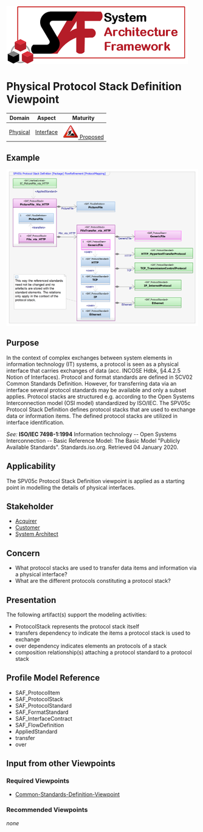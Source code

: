 ![System Architecture Framework](../diagrams/Logo_SAF.png)
# Physical Protocol Stack Definition Viewpoint
|**Domain**|**Aspect**|**Maturity**|
| --- | --- | --- |
|  [Physical](../domains.md#Domain-Physical) |  [Interface](../aspects.md#Aspect-Interfaces) | [![Proposed](../diagrams/Under_construction_icon-red.svg ) Proposed](../using-saf/maturity.md#proposed)|
## Example
![Physical Protocol Stack Definition](../diagrams/Physical-Protocol-Stack-Definition.png)
## Purpose
In the context of complex exchanges between system elements in information technology (IT) systems, a protocol is seen as a physical interface that carries exchanges of data (acc. INCOSE Hdbk, §4.4.2.5 Notion of Interfaces). 
Protocol and format standards are defined in SCV02 Common Standards Definition. However, for transferring data via an interface several protocol standards may be available and only a subset applies. Protocol stacks are structured e.g. according to the Open Systems Interconnection model (OSI model) standardized by ISO/IEC. The SPV05c Protocol Stack Definition defines protocol stacks that are used to exchange data or information items. The defined protocol stacks are utilized in interface identification.

*See:*
**ISO/IEC 7498-1:1994**  Information technology -- Open Systems Interconnection -- Basic Reference Model: The Basic Model
"Publicly Available Standards". Standards.iso.org. Retrieved 04 January 2020.
## Applicability
The SPV05c Protocol Stack Definition viewpoint is applied as a starting point in modelling the details of physical interfaces.
## Stakeholder
* [Acquirer](../stakeholders.md#Acquirer)
* [Customer](../stakeholders.md#Customer)
* [System Architect](../stakeholders.md#System-Architect)
## Concern
* What protocol stacks are used to transfer data items and information via a physical interface?
* What are the different protocols constituting a protocol stack?
## Presentation
The following artifact(s) support the modeling activities:
* ProtocolStack represents the protocol stack itself
* transfers dependency to indicate the items a protocol stack is used to exchange
* over dependency indicates elements an protocols of a stack
* composition relationship(s) attaching a protocol standard to a protocol stack

## Profile Model Reference
* SAF_ProtocolItem
* SAF_ProtocolStack
* SAF_ProtocolStandard
* SAF_FormatStandard
* SAF_InterfaceContract
* SAF_FlowDefinition
* AppliedStandard
* transfer
* over
## Input from other Viewpoints
### Required Viewpoints
* [Common-Standards-Definition-Viewpoint](Common-Standards-Definition-Viewpoint.md)
### Recommended Viewpoints
*none*
